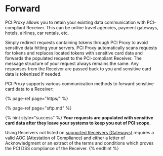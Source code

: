 # Forward

PCI Proxy allows you to retain your existing data communication with PCI-compliant Receiver. This can be online travel agencies, payment gateways, hotels, airlines, car rentals, etc.

Simply redirect requests containing tokens through PCI Proxy to avoid sensitive data hitting your servers. PCI Proxy automatically scans requests for tokens and replaces located tokens with sensitive card data and forwards the populated request to the PCI-compliant Receiver. The message structure of your request always remains the same. Any responses from the Receiver are passed back to you and sensitive card data is tokenized if needed.

PCI Proxy supports various communication methods to forward sensitive card data to a Receiver:

{% page-ref page="https/" %}

{% page-ref page="sftp.md" %}

{% hint style="success" %}
**Your requests are populated with sensitive card data after they leave your systems to keep you out of PCI scope.**

Using Receivers not listed on [supported Receivers \(Gateways\)]() requires a valid AOC \(Attestation of Compliance\) and either a letter of Acknowledgment or an extract of the terms and conditions which proves the PCI DSS compliance of the Receiver. 
{% endhint %}



